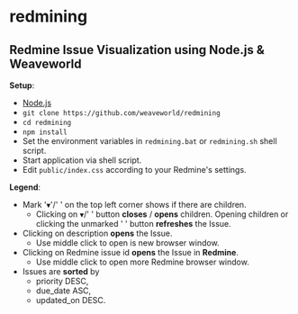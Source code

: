 # redmining

## Redmine Issue Visualization using Node.js &amp; Weaveworld

**Setup**:
   * [Node.js](https://nodejs.org/en/download/)
   * `git clone https://github.com/weaveworld/redmining`
   * `cd redmining`
   * `npm install`
   * Set the environment variables in `redmining.bat` or `redmining.sh` shell script. 
   * Start application via shell script. 
   * Edit `public/index.css` according to your Redmine's settings.

**Legend**:
  * Mark '`▼`'/'&nbsp;' on the top left corner shows if there are children. 
    * Clicking on `▼`/'&nbsp;' button **closes** / **opens** children. Opening children or clicking the unmarked ' ' button **refreshes** the Issue.
  * Clicking on description **opens** the Issue.
    * Use middle click to open is new browser window. 
  * Clicking on Redmine issue id **opens** the Issue in **Redmine**. 
    * Use middle click to open more Redmine browser window.
  * Issues are **sorted** by
    * priority DESC,
    * due_date ASC,
    * updated_on DESC.